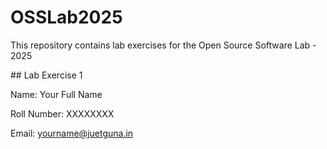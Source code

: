 # OSSLab2025

This repository contains lab exercises for the Open Source Software Lab - 2025



\## Lab Exercise 1

Name: Your Full Name

Roll Number: XXXXXXXX

Email: yourname@juetguna.in

<Solution code to part F>

